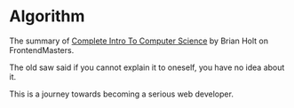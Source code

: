 # Algorithm

The summary of [Complete Intro To Computer Science](https://btholt.github.io/complete-intro-to-computer-science/) by Brian Holt on FrontendMasters. 

The old saw said if you cannot explain it to oneself, you have no idea about it.

This is a journey towards becoming a serious web developer.